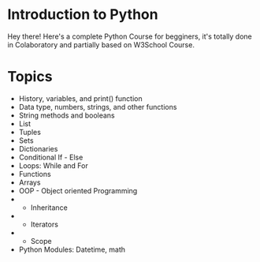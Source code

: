# Introduction to Python
Hey there! Here's a complete Python Course for begginers, it's totally done in Colaboratory and partially based on W3School Course. 

# Topics
* History, variables, and print() function
* Data type, numbers, strings, and other functions
* String methods and booleans
* List
* Tuples
* Sets
* Dictionaries
* Conditional If - Else
* Loops: While and For
* Functions
* Arrays
* OOP - Object oriented Programming
* * Inheritance
* * Iterators
* * Scope
* Python Modules: Datetime, math
